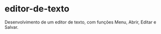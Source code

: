 # editor-de-texto
Desenvolvimento de um editor de texto, com funções Menu, Abrir, Editar e Salvar. 
